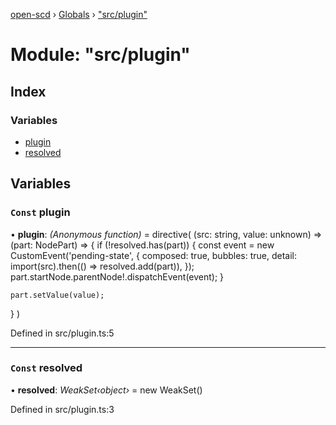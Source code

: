 [open-scd](../README.md) › [Globals](../globals.md) › ["src/plugin"](_src_plugin_.md)

# Module: "src/plugin"

## Index

### Variables

* [plugin](_src_plugin_.md#const-plugin)
* [resolved](_src_plugin_.md#const-resolved)

## Variables

### `Const` plugin

• **plugin**: *(Anonymous function)* = directive(
  (src: string, value: unknown) => (part: NodePart) => {
    if (!resolved.has(part)) {
      const event = new CustomEvent('pending-state', {
        composed: true,
        bubbles: true,
        detail: import(src).then(() => resolved.add(part)),
      });
      part.startNode.parentNode!.dispatchEvent(event);
    }

    part.setValue(value);
  }
)

Defined in src/plugin.ts:5

___

### `Const` resolved

• **resolved**: *WeakSet‹object›* = new WeakSet()

Defined in src/plugin.ts:3
